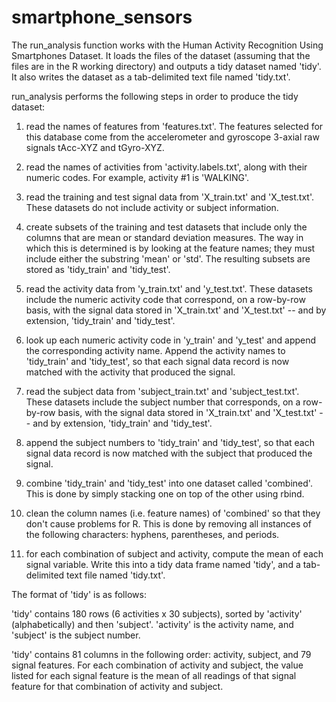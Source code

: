 smartphone_sensors
==================

The run_analysis function works with the Human Activity Recognition Using Smartphones Dataset. It loads the files of the dataset (assuming that the files are in the R working directory) and outputs a tidy dataset named 'tidy'. It also writes the dataset as a tab-delimited text file named 'tidy.txt'.

run_analysis performs the following steps in order to produce the tidy dataset:

1. read the names of features from 'features.txt'. The features selected for this database come from the accelerometer and gyroscope 3-axial raw signals tAcc-XYZ and tGyro-XYZ.

2. read the names of activities from 'activity.labels.txt', along with their numeric codes. For example, activity #1 is 'WALKING'.

3. read the training and test signal data from 'X_train.txt' and 'X_test.txt'. These datasets do not include activity or subject information.

4. create subsets of the training and test datasets that include only the columns that are mean or standard deviation measures. The way in which this is determined is by looking at the feature names; they must include either the substring 'mean' or 'std'. The resulting subsets are stored as 'tidy_train' and 'tidy_test'.

5. read the activity data from 'y_train.txt' and 'y_test.txt'. These datasets include the numeric activity code that correspond, on a row-by-row basis, with the signal data stored in 'X_train.txt' and 'X_test.txt' -- and by extension, 'tidy_train' and 'tidy_test'.

6. look up each numeric activity code in 'y_train' and 'y_test' and append the corresponding activity name. Append the activity names to 'tidy_train' and 'tidy_test', so that each signal data record is now matched with the activity that produced the signal.

7. read the subject data from 'subject_train.txt' and 'subject_test.txt'. These datasets include the subject number that corresponds, on a row-by-row basis, with the signal data stored in 'X_train.txt' and 'X_test.txt' -- and by extension, 'tidy_train' and 'tidy_test'.

8. append the subject numbers to 'tidy_train' and 'tidy_test', so that each signal data record is now matched with the subject that produced the signal.

9. combine 'tidy_train' and 'tidy_test' into one dataset called 'combined'. This is done by simply stacking one on top of the other using rbind.

10. clean the column names (i.e. feature names) of 'combined' so that they don't cause problems for R. This is done by removing all instances of the following characters: hyphens, parentheses, and periods.

11. for each combination of subject and activity, compute the mean of each signal variable. Write this into a tidy data frame named 'tidy', and a tab-delimited text file named 'tidy.txt'.

The format of 'tidy' is as follows:

'tidy' contains 180 rows (6 activities x 30 subjects), sorted by 'activity' (alphabetically) and then 'subject'. 'activity' is the activity name, and 'subject' is the subject number.

'tidy' contains 81 columns in the following order: activity, subject, and 79 signal features. For each combination of activity and subject, the value listed for each signal feature is the mean of all readings of that signal feature for that combination of activity and subject.

